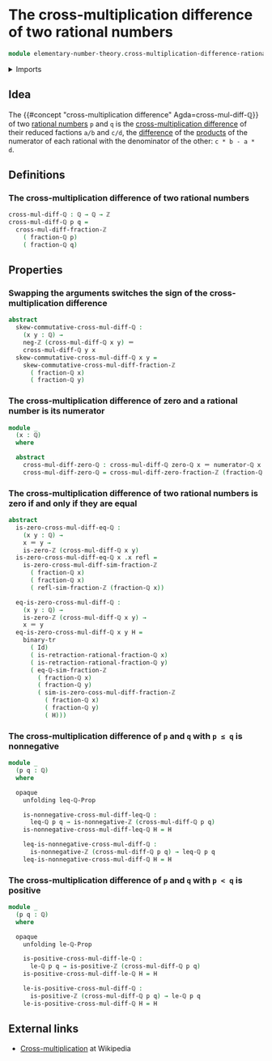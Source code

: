 # The cross-multiplication difference of two rational numbers

```agda
module elementary-number-theory.cross-multiplication-difference-rational-numbers where
```

<details><summary>Imports</summary>

```agda
open import elementary-number-theory.addition-integers
open import elementary-number-theory.cross-multiplication-difference-integer-fractions
open import elementary-number-theory.difference-integers
open import elementary-number-theory.inequality-rational-numbers
open import elementary-number-theory.integer-fractions
open import elementary-number-theory.integers
open import elementary-number-theory.mediant-integer-fractions
open import elementary-number-theory.multiplication-integers
open import elementary-number-theory.nonnegative-integers
open import elementary-number-theory.positive-integers
open import elementary-number-theory.rational-numbers
open import elementary-number-theory.strict-inequality-rational-numbers

open import foundation.action-on-identifications-binary-functions
open import foundation.action-on-identifications-functions
open import foundation.binary-transport
open import foundation.dependent-pair-types
open import foundation.identity-types
open import foundation.negation
open import foundation.propositions
open import foundation.transport-along-identifications
```

</details>

## Idea

The {{#concept "cross-multiplication difference" Agda=cross-mul-diff-ℚ}} of two
[rational numbers](elementary-number-theory.rational-numbers.md) `p` and `q` is
the
[cross-multiplication difference](elementary-number-theory.cross-multiplication-difference-integer-fractions.md)
of their reduced factions `a/b` and `c/d`, the
[difference](elementary-number-theory.difference-integers.md) of the
[products](elementary-number-theory.multiplication-integers.md) of the numerator
of each rational with the denominator of the other: `c * b - a * d`.

## Definitions

### The cross-multiplication difference of two rational numbers

```agda
cross-mul-diff-ℚ : ℚ → ℚ → ℤ
cross-mul-diff-ℚ p q =
  cross-mul-diff-fraction-ℤ
    ( fraction-ℚ p)
    ( fraction-ℚ q)
```

## Properties

### Swapping the arguments switches the sign of the cross-multiplication difference

```agda
abstract
  skew-commutative-cross-mul-diff-ℚ :
    (x y : ℚ) →
    neg-ℤ (cross-mul-diff-ℚ x y) ＝
    cross-mul-diff-ℚ y x
  skew-commutative-cross-mul-diff-ℚ x y =
    skew-commutative-cross-mul-diff-fraction-ℤ
      ( fraction-ℚ x)
      ( fraction-ℚ y)
```

### The cross-multiplication difference of zero and a rational number is its numerator

```agda
module _
  (x : ℚ)
  where

  abstract
    cross-mul-diff-zero-ℚ : cross-mul-diff-ℚ zero-ℚ x ＝ numerator-ℚ x
    cross-mul-diff-zero-ℚ = cross-mul-diff-zero-fraction-ℤ (fraction-ℚ x)
```

### The cross-multiplication difference of two rational numbers is zero if and only if they are equal

```agda
abstract
  is-zero-cross-mul-diff-eq-ℚ :
    (x y : ℚ) →
    x ＝ y →
    is-zero-ℤ (cross-mul-diff-ℚ x y)
  is-zero-cross-mul-diff-eq-ℚ x .x refl =
    is-zero-cross-mul-diff-sim-fraction-ℤ
      ( fraction-ℚ x)
      ( fraction-ℚ x)
      ( refl-sim-fraction-ℤ (fraction-ℚ x))

  eq-is-zero-cross-mul-diff-ℚ :
    (x y : ℚ) →
    is-zero-ℤ (cross-mul-diff-ℚ x y) →
    x ＝ y
  eq-is-zero-cross-mul-diff-ℚ x y H =
    binary-tr
      ( Id)
      ( is-retraction-rational-fraction-ℚ x)
      ( is-retraction-rational-fraction-ℚ y)
      ( eq-ℚ-sim-fraction-ℤ
        ( fraction-ℚ x)
        ( fraction-ℚ y)
        ( sim-is-zero-coss-mul-diff-fraction-ℤ
          ( fraction-ℚ x)
          ( fraction-ℚ y)
          ( H)))
```

### The cross-multiplication difference of `p` and `q` with `p ≤ q` is nonnegative

```agda
module _
  (p q : ℚ)
  where

  opaque
    unfolding leq-ℚ-Prop

    is-nonnegative-cross-mul-diff-leq-ℚ :
      leq-ℚ p q → is-nonnegative-ℤ (cross-mul-diff-ℚ p q)
    is-nonnegative-cross-mul-diff-leq-ℚ H = H

    leq-is-nonnegative-cross-mul-diff-ℚ :
      is-nonnegative-ℤ (cross-mul-diff-ℚ p q) → leq-ℚ p q
    leq-is-nonnegative-cross-mul-diff-ℚ H = H
```

### The cross-multiplication difference of `p` and `q` with `p < q` is positive

```agda
module _
  (p q : ℚ)
  where

  opaque
    unfolding le-ℚ-Prop

    is-positive-cross-mul-diff-le-ℚ :
      le-ℚ p q → is-positive-ℤ (cross-mul-diff-ℚ p q)
    is-positive-cross-mul-diff-le-ℚ H = H

    le-is-positive-cross-mul-diff-ℚ :
      is-positive-ℤ (cross-mul-diff-ℚ p q) → le-ℚ p q
    le-is-positive-cross-mul-diff-ℚ H = H
```

## External links

- [Cross-multiplication](https://en.wikipedia.org/wiki/Cross-multiplication) at
  Wikipedia
